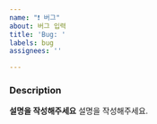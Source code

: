 ```yaml
---
name: "❗️ 버그"
about: 버그 입력
title: 'Bug: '
labels: bug
assignees: ''

---
```


### Description
**설명을 작성해주세요**
설명을 작성해주세요.
